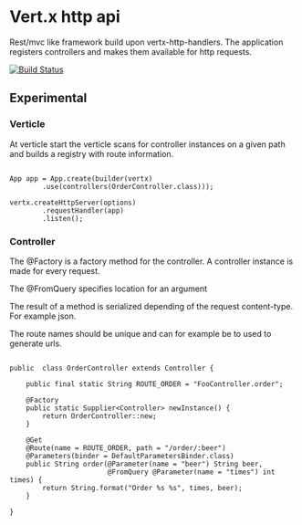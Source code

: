 # Vert.x http api
Rest/mvc like framework build upon vertx-http-handlers. The application registers controllers and makes them available for http requests.

[![Build Status](https://travis-ci.org/spriet2000/vertx-http-api.svg?branch=master)](https://travis-ci.org/spriet2000/vertx-handlers-http-api)

##  Experimental

### Verticle

At verticle start the verticle scans for controller instances on a given path and builds a registry with route information.

```

App app = App.create(builder(vertx)
        .use(controllers(OrderController.class)));

vertx.createHttpServer(options)
        .requestHandler(app)
        .listen();

```

### Controller 

The @Factory is a factory method for the controller. A controller instance is made for every request.

The @FromQuery specifies location for an argument

The result of a method is serialized depending of the request content-type. For example json.

The route names should be unique and can for example be to used to generate urls.

```

public  class OrderController extends Controller {

    public final static String ROUTE_ORDER = "FooController.order";

    @Factory
    public static Supplier<Controller> newInstance() {
        return OrderController::new;
    }

    @Get
    @Route(name = ROUTE_ORDER, path = "/order/:beer")
    @Parameters(binder = DefaultParametersBinder.class)
    public String order(@Parameter(name = "beer") String beer,
                        @FromQuery @Parameter(name = "times") int times) {
        return String.format("Order %s %s", times, beer);
    }

}

```
